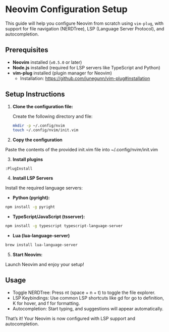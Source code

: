 # Neovim Configuration Setup

This guide will help you configure Neovim from scratch using `vim-plug`, with support for file navigation (NERDTree), LSP (Language Server Protocol), and autocompletion.

## Prerequisites

- **Neovim** installed (`v0.5.0` or later)
- **Node.js** installed (required for LSP servers like TypeScript and Python)
- **vim-plug** installed (plugin manager for Neovim)
  - Installation: https://github.com/junegunn/vim-plug#installation

## Setup Instructions

1. **Clone the configuration file:**
   
   Create the following directory and file:

   ```bash
   mkdir -p ~/.config/nvim
   touch ~/.config/nvim/init.vim

2. **Copy the configuration**

Paste the contents of the provided init.vim file into
~/.config/nvim/init.vim

3. **Install plugins**

```vim
:PlugInstall
```

4. **Install LSP Servers**

Install the required language servers:

- **Python (pyright):**
```bash
npm install -g pyright
```

- **TypeScript/JavaScript (tsserver):**

```bash
npm install -g typescript typescript-language-server
```

- **Lua (lua-language-server)**

```bash
brew install lua-language-server
```

5. **Start Neovim:**

Launch Neovim and enjoy your setup!

## Usage

- Toggle NERDTree: Press <leader>nt (space + n + t) to toggle the file explorer.
- LSP Keybindings: Use common LSP shortcuts like gd for go to definition, K for hover, and <leader>f for formatting.
- Autocompletion: Start typing, and suggestions will appear automatically.

That’s it! Your Neovim is now configured with LSP support and autocompletion.

